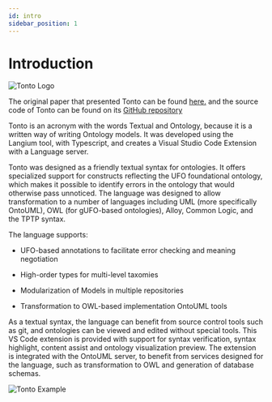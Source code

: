 ```yaml
---
id: intro
sidebar_position: 1
---
```


# Introduction

![Tonto Logo](/img/tonto-full-logo.png)

The original paper that presented Tonto can be found [here.](https://matheuslenke.github.io/tonto-docs/pdf/Tonto.pdf) and the source code of Tonto can be found on its [GitHub repository](https://github.com/matheuslenke/Tonto)

Tonto is an acronym with the words Textual and Ontology, because it is a written way of writing Ontology models. It was developed using the Langium tool, with Typescript, and creates a Visual Studio Code Extension with a Language server.

Tonto was designed as a friendly textual syntax for ontologies. It offers specialized support for constructs reflecting the UFO foundational ontology, which makes it possible to identify errors in the ontology that would otherwise pass unnoticed. The language was designed to allow transformation to a number of languages including UML (more specifically OntoUML), OWL (for gUFO-based ontologies), Alloy, Common Logic, and the TPTP syntax.

The language supports:

* UFO-based annotations to facilitate error checking and meaning negotiation

* High-order types for multi-level taxomies

<!-- Structured comments for documentation generation -->

<!-- Constraints specification when extra precision is required -->

* Modularization of Models in multiple repositories

* Transformation to OWL-based implementation OntoUML tools

As a textual syntax, the language can benefit from source control tools such as git, and ontologies can be viewed and edited without special tools. This VS Code extension is provided with support for syntax verification, syntax highlight, content assist and ontology visualization preview. The extension is integrated with the OntoUML server, to benefit from services designed for the language, such as transformation to OWL and generation of database schemas.

![Tonto Example](/gif/1.gif)